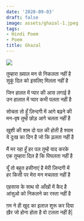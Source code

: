 ```yaml
---
date: '2020-09-03'
draft: false
image: assets/ghazal-1.jpeg
tags:
- Hindi Poem
- Poem
title: Ghazal
---
```

[![](https://wallpaperaccess.com/full/5557068.jpg)](https://wallpaperaccess.com/full/5557068.jpg)

  

तुम्हारा ख़्याल मन से निकलता नहीं है  
सुकूं दिल को इसलिए मिलता नहीं है  
  

जिन हालत में प्यार की आस लगाई है   
उन हालात में प्यार कभी पलता नहीं है   
  
सोचता तो हूँ ज़िन्दगी में आगे बढ़ने की   
मन-वृष तुम्हें छोड़ आगे चलता नहीं है   
  
खुशी की शाम दो पल की होती है श्याम   
ये दुःख का दिन है जो कि ढ़लता नहीं है   
  
मैं मर रहा हूँ हर पल तुम्हें याद करके   
एक तुम्हारा दिल है कि पिघलता नहीं है   
  
यूँ तो बहुत हसीनाएं है मेरी ज़िन्दगी में   
हर किसी पर मेरा मन मचलता नहीं है   
  
एहसास के साथ वो आँखों में कैद है   
आंसुओ को निकलने का रस्ता नहीं है  
  
ग़म ने ही खुद का इलाज़ शुरू कर दिया   
ख़ैर जो होना होता है वो टलता नहीं है|